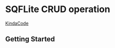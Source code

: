 # SQFLite CRUD operation

[KindaCode](https://www.kindacode.com/article/flutter-sqlite/)


## Getting Started
